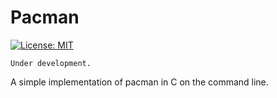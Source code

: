 # Pacman

[![License: MIT](https://img.shields.io/badge/License-MIT-yellow.svg)](https://opensource.org/licenses/MIT)

`Under development.`

A simple implementation of pacman in C on the command line.